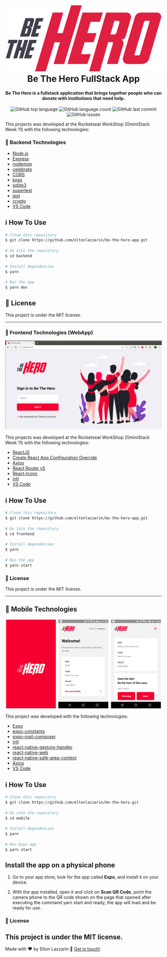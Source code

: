 <h1 align="center"> 
    <img alt="GoBarber" src="https://github.com/eltonlazzarin/be-the-hero-app/blob/master/frontend/src/assets/logo.svg" />
    <br>
    Be The Hero FullStack App
</h1>

<h4 align="center">
  Be The Hero is a fullstack application that brings together people who can donate with institutions that need help.
</h4>
<p align="center">
  <img alt="GitHub top language" src="https://img.shields.io/github/languages/top/eltonlazzarin/be-the-hero-app">
  
  <img alt="GitHub language count" src="https://img.shields.io/github/languages/count/eltonlazzarin/be-the-hero-app">
  
  <img alt="GitHub last commit" src="https://img.shields.io/github/last-commit/eltonlazzarin/be-the-hero-app">
  
  <img alt="GitHub issues" src="https://img.shields.io/github/issues/eltonlazzarin/be-the-hero-app">

This projects was developed at the Rocketseat WorkShop (OminiStack Week 11) with the following technologies:

### :rocket: Backend Technologies

- [Node.js](https://nodejs.org/)
- [Express](https://expressjs.com/)
- [nodemon](https://nodemon.io/)
- [celebrate](https://github.com/arb/celebrate)
- [CORS](https://github.com/expressjs/cors)
- [knex](https://github.com/knex/knex)
- [sqlite3](https://github.com/sqlite/sqlite)
- [supertest](https://github.com/visionmedia/supertest)
- [jest](https://github.com/facebook/jest)
- [crypto](https://nodejs.org/api/crypto.html)
- [VS Code](https://code.visualstudio.com/)

## :information_source: How To Use

```bash
# Clone this repository
$ git clone https://github.com/eltonlazzarin/be-the-hero-app.git

# Go into the repository
$ cd backend

# Install dependencies
$ yarn

# Run the app
$ yarn dev
```

## :memo: License

This project is under the MIT license.

---

### :rocket: Frontend Technologies (WebApp)

<img alt="Be The Hero Web" src="https://github.com/eltonlazzarin/be-the-hero-app/blob/master/frontend/screenshot/projectactions.gif">

This projects was developed at the Rocketseat WorkShop (OminiStack Week 11) with the following technologies:

- [ReactJS](https://reactjs.org/)
- [Create React App Configuration Override](https://github.com/sharegate/craco)
- [Axios](https://github.com/axios/axios)
- [React Router v5](https://github.com/ReactTraining/react-router)
- [React-Icons](http://react-icons.github.io/react-icons/)
- [intl](https://developer.mozilla.org/en-US/docs/Web/JavaScript/Reference/Global_Objects/NumberFormat)
- [VS Code](https://code.visualstudio.com)

## :information_source: How To Use

```bash
# Clone this repository
$ git clone https://github.com/eltonlazzarin/be-the-hero-app.git

# Go into the repository
$ cd frontend

# Install dependencies
$ yarn

# Run the app
$ yarn start
```

### :memo: License

This project is under the MIT license.

---

## :rocket: Mobile Technologies

<p align="center">
<img alt="Be The Hero Mobile" src="https://github.com/eltonlazzarin/be-the-hero-app/blob/master/mobile/screenshots/mobilescreens.png">
</p>

This project was developed with the following technologies:

- [Expo](https://expo.io/)
- [expo-constants](https://docs.expo.io/versions/latest/sdk/constants/)
- [expo-mail-composer](https://docs.expo.io/versions/latest/sdk/mail-composer/)
- [intl](https://developer.mozilla.org/en-US/docs/Web/JavaScript/Reference/Global_Objects/NumberFormat)
- [react-native-gesture-handler](https://docs.expo.io/versions/latest/sdk/gesture-handler/)
- [react-native-web](https://code.visualstudio.com)
- [react-native-safe-area-context](https://docs.expo.io/versions/v33.0.0/introduction/running-in-the-browser/)
- [Axios](https://github.com/axios/axios)
- [VS Code](https://code.visualstudio.com)

## :information_source: How To Use

```bash
# Clone this repository
$ git clone https://github.com/eltonlazzarin/be-the-hero.git

# Go into the repository
$ cd mobile

# Install dependencies
$ yarn

# Run Expo app
$ yarn start
```

## Install the app on a physical phone

1. Go to your app store, look for the app called <strong>Expo</strong>, and install it on your device.

2. With the app installed, open it and click on <strong>Scan QR Code</strong>, point the camera phone to the QR code shown on the page that opened after executing the command yarn start and ready, the app will load and be ready for use.

### :memo: License

## This project is under the MIT license.

Made with ♥ by Elton Lazzarin :wave: [Get in touch!](https://www.linkedin.com/in/eltonlazzarin/)
